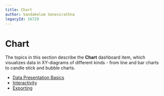```yaml
---
title: Chart
author: Sandakelum Senevirathna
legacyId: 16729
---
```

# Chart
The topics in this section describe the **Chart** dashboard item, which visualizes data in XY-diagrams of different kinds - from line and bar charts to candle stick and bubble charts.
* [Data Presentation Basics](chart/data-presentation-basics.md)
* [Interactivity](chart/interactivity.md)
* [Exporting](chart/exporting.md)